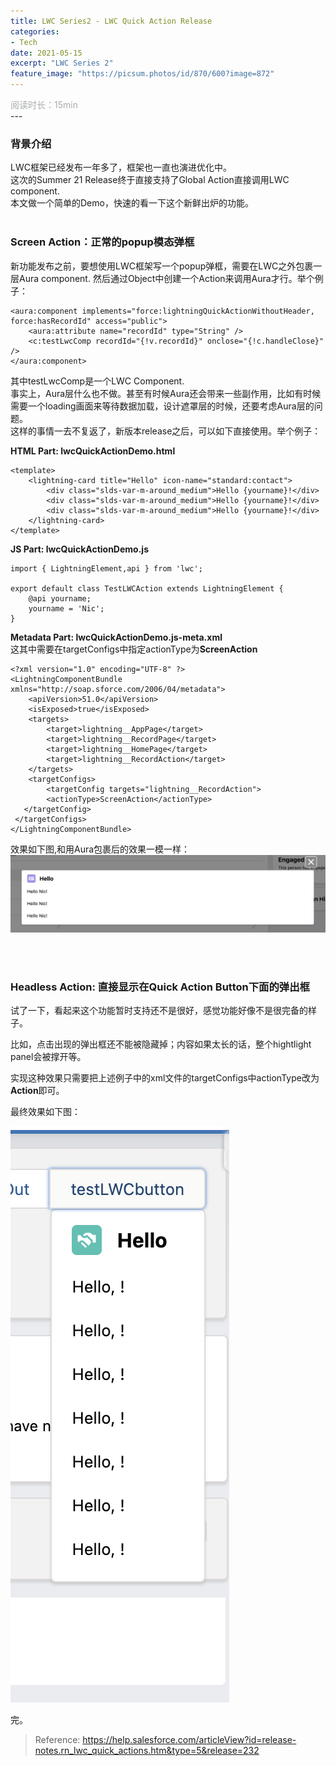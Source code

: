 ```yaml
---
title: LWC Series2 - LWC Quick Action Release
categories:
- Tech 
date: 2021-05-15
excerpt: "LWC Series 2"
feature_image: "https://picsum.photos/id/870/600?image=872"
---
```

<div id="阅读时长15min" style="color:rgb(168,173,172)">阅读时长：15min</div>
---

### 背景介绍
LWC框架已经发布一年多了，框架也一直也演进优化中。<br/>
这次的Summer 21 Release终于直接支持了Global Action直接调用LWC component.<br/>
本文做一个简单的Demo，快速的看一下这个新鲜出炉的功能。
<br/>
<br/>
### Screen Action：正常的popup模态弹框
新功能发布之前，要想使用LWC框架写一个popup弹框，需要在LWC之外包裹一层Aura component.
然后通过Object中创建一个Action来调用Aura才行。举个例子： 

```
<aura:component implements="force:lightningQuickActionWithoutHeader, force:hasRecordId" access="public">
    <aura:attribute name="recordId" type="String" />
    <c:testLwcComp recordId="{!v.recordId}" onclose="{!c.handleClose}" />
</aura:component>

```
其中testLwcComp是一个LWC Component.<br/>
事实上，Aura层什么也不做。甚至有时候Aura还会带来一些副作用，比如有时候需要一个loading画面来等待数据加载，设计遮罩层的时候，还要考虑Aura层的问题。<br/>
这样的事情一去不复返了，新版本release之后，可以如下直接使用。举个例子：

**HTML Part: lwcQuickActionDemo.html**
```
<template>
    <lightning-card title="Hello" icon-name="standard:contact">
        <div class="slds-var-m-around_medium">Hello {yourname}!</div>
        <div class="slds-var-m-around_medium">Hello {yourname}!</div>
        <div class="slds-var-m-around_medium">Hello {yourname}!</div>
    </lightning-card>
</template>
```

**JS Part: lwcQuickActionDemo.js**
```
import { LightningElement,api } from 'lwc';

export default class TestLWCAction extends LightningElement {
    @api yourname;
    yourname = 'Nic';
}
```

**Metadata Part: lwcQuickActionDemo.js-meta.xml**
<br/>
这其中需要在targetConfigs中指定actionType为**ScreenAction**

```
<?xml version="1.0" encoding="UTF-8" ?>
<LightningComponentBundle xmlns="http://soap.sforce.com/2006/04/metadata">
    <apiVersion>51.0</apiVersion>
    <isExposed>true</isExposed>
    <targets>
        <target>lightning__AppPage</target>
        <target>lightning__RecordPage</target>
        <target>lightning__HomePage</target>
        <target>lightning__RecordAction</target>
    </targets>
    <targetConfigs>
        <targetConfig targets="lightning__RecordAction">
        <actionType>ScreenAction</actionType>
   </targetConfig>
 </targetConfigs>
</LightningComponentBundle>
```
效果如下图,和用Aura包裹后的效果一模一样：<br/>
![screenAction](/assets/lwcQuickAction/screenAction.png "screenAction")

<br/>
<br/>

### Headless Action: 直接显示在Quick Action Button下面的弹出框

试了一下，看起来这个功能暂时支持还不是很好，感觉功能好像不是很完备的样子。<br/>

比如，点击出现的弹出框还不能被隐藏掉；内容如果太长的话，整个hightlight panel会被撑开等。<br/>

实现这种效果只需要把上述例子中的xml文件的targetConfigs中actionType改为**Action**即可。

最终效果如下图：<br/>

![headlessAction](/assets/lwcQuickAction/headlessAction.png "headlessAction")

完。

>Reference: https://help.salesforce.com/articleView?id=release-notes.rn_lwc_quick_actions.htm&type=5&release=232
